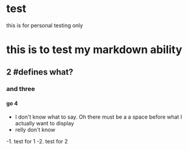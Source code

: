 # test
this is for personal testing only

# this is to test my markdown ability
## 2 #defines what?
### and three
#### go 4

- I don't know what to say. Oh there must be a a space before what I actually want to display
- relly don't know

-1. test for 1
-2. test for 2
